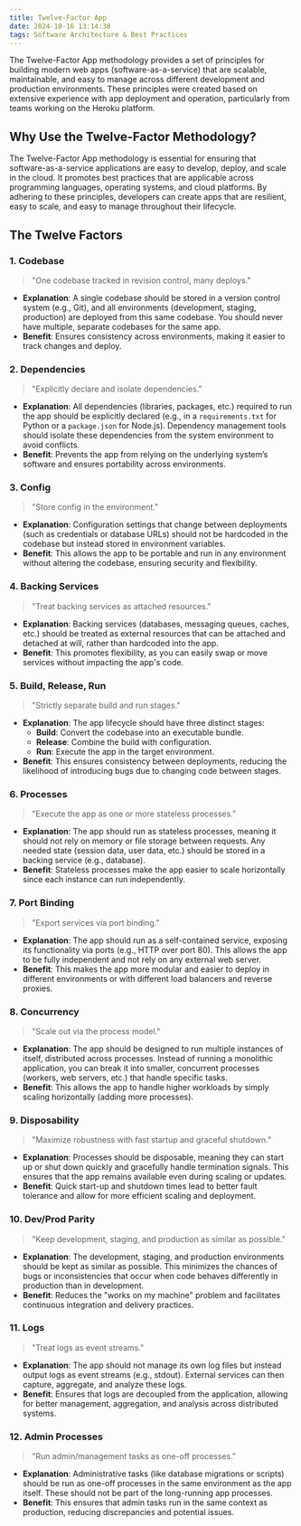 ```yaml
---
title: Twelve-Factor App
date: 2024-10-16 13:14:38
tags: Software Architecture & Best Practices
---
```


The Twelve-Factor App methodology provides a set of principles for building modern web apps (software-as-a-service) that are scalable, maintainable, and easy to manage across different development and production environments. These principles were created based on extensive experience with app deployment and operation, particularly from teams working on the Heroku platform.

## Why Use the Twelve-Factor Methodology?

The Twelve-Factor App methodology is essential for ensuring that software-as-a-service applications are easy to develop, deploy, and scale in the cloud. It promotes best practices that are applicable across programming languages, operating systems, and cloud platforms. By adhering to these principles, developers can create apps that are resilient, easy to scale, and easy to manage throughout their lifecycle.

## The Twelve Factors

### 1. Codebase

> "One codebase tracked in revision control, many deploys."

- **Explanation**: A single codebase should be stored in a version control system (e.g., Git), and all environments (development, staging, production) are deployed from this same codebase. You should never have multiple, separate codebases for the same app.
- **Benefit**: Ensures consistency across environments, making it easier to track changes and deploy.

### 2. Dependencies

> "Explicitly declare and isolate dependencies."

- **Explanation**: All dependencies (libraries, packages, etc.) required to run the app should be explicitly declared (e.g., in a `requirements.txt` for Python or a `package.json` for Node.js). Dependency management tools should isolate these dependencies from the system environment to avoid conflicts.
- **Benefit**: Prevents the app from relying on the underlying system’s software and ensures portability across environments.

### 3. Config

> "Store config in the environment."

- **Explanation**: Configuration settings that change between deployments (such as credentials or database URLs) should not be hardcoded in the codebase but instead stored in environment variables.
- **Benefit**: This allows the app to be portable and run in any environment without altering the codebase, ensuring security and flexibility.

### 4. Backing Services

> "Treat backing services as attached resources."

- **Explanation**: Backing services (databases, messaging queues, caches, etc.) should be treated as external resources that can be attached and detached at will, rather than hardcoded into the app.
- **Benefit**: This promotes flexibility, as you can easily swap or move services without impacting the app's code.

### 5. Build, Release, Run

> "Strictly separate build and run stages."

- **Explanation**: The app lifecycle should have three distinct stages:
  - **Build**: Convert the codebase into an executable bundle.
  - **Release**: Combine the build with configuration.
  - **Run**: Execute the app in the target environment.
- **Benefit**: This ensures consistency between deployments, reducing the likelihood of introducing bugs due to changing code between stages.

### 6. Processes

> "Execute the app as one or more stateless processes."

- **Explanation**: The app should run as stateless processes, meaning it should not rely on memory or file storage between requests. Any needed state (session data, user data, etc.) should be stored in a backing service (e.g., database).
- **Benefit**: Stateless processes make the app easier to scale horizontally since each instance can run independently.

### 7. Port Binding

> "Export services via port binding."

- **Explanation**: The app should run as a self-contained service, exposing its functionality via ports (e.g., HTTP over port 80). This allows the app to be fully independent and not rely on any external web server.
- **Benefit**: This makes the app more modular and easier to deploy in different environments or with different load balancers and reverse proxies.

### 8. Concurrency

> "Scale out via the process model."

- **Explanation**: The app should be designed to run multiple instances of itself, distributed across processes. Instead of running a monolithic application, you can break it into smaller, concurrent processes (workers, web servers, etc.) that handle specific tasks.
- **Benefit**: This allows the app to handle higher workloads by simply scaling horizontally (adding more processes).

### 9. Disposability

> "Maximize robustness with fast startup and graceful shutdown."

- **Explanation**: Processes should be disposable, meaning they can start up or shut down quickly and gracefully handle termination signals. This ensures that the app remains available even during scaling or updates.
- **Benefit**: Quick start-up and shutdown times lead to better fault tolerance and allow for more efficient scaling and deployment.

### 10. Dev/Prod Parity

> "Keep development, staging, and production as similar as possible."

- **Explanation**: The development, staging, and production environments should be kept as similar as possible. This minimizes the chances of bugs or inconsistencies that occur when code behaves differently in production than in development.
- **Benefit**: Reduces the "works on my machine" problem and facilitates continuous integration and delivery practices.

### 11. Logs

> "Treat logs as event streams."

- **Explanation**: The app should not manage its own log files but instead output logs as event streams (e.g., stdout). External services can then capture, aggregate, and analyze these logs.
- **Benefit**: Ensures that logs are decoupled from the application, allowing for better management, aggregation, and analysis across distributed systems.

### 12. Admin Processes

> "Run admin/management tasks as one-off processes."

- **Explanation**: Administrative tasks (like database migrations or scripts) should be run as one-off processes in the same environment as the app itself. These should not be part of the long-running app processes.
- **Benefit**: This ensures that admin tasks run in the same context as production, reducing discrepancies and potential issues.

